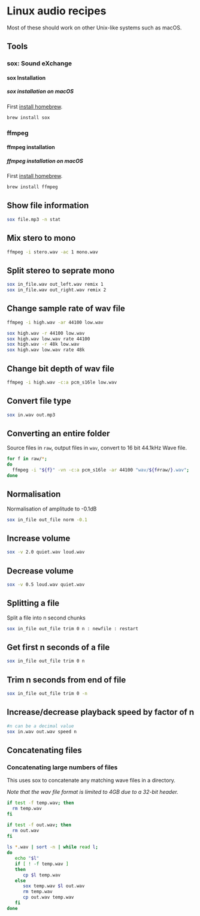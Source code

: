 # Linux audio recipes

Most of these should work on other Unix-like systems such as macOS.

## Tools

### sox: Sound eXchange

#### sox Installation

##### sox installation on macOS

First [install homebrew](https://docs.brew.sh/Installation).

````bash
brew install sox
````

### ffmpeg

#### ffmpeg installation

##### ffmpeg installation on macOS

First [install homebrew](https://docs.brew.sh/Installation).

````bash
brew install ffmpeg
````

## Show file information

````bash
sox file.mp3 -n stat
````

## Mix stero to mono

````bash
ffmpeg -i stero.wav -ac 1 mono.wav
````

## Split stereo to seprate mono

````bash
sox in_file.wav out_left.wav remix 1
sox in_file.wav out_right.wav remix 2
````

## Change sample rate of wav file

````bash
ffmpeg -i high.wav -ar 44100 low.wav
````

````bash
sox high.wav -r 44100 low.wav
sox high.wav low.wav rate 44100
sox high.wav -r 48k low.wav
sox high.wav low.wav rate 48k
````

## Change bit depth of wav file

````bash
ffmpeg -i high.wav -c:a pcm_s16le low.wav
````

## Convert file type

````bash
sox in.wav out.mp3
````

## Converting an entire folder

Source files in `raw`, output files in `wav`, convert to 16 bit 44.1kHz Wave file.

````bash
for f in raw/*;
do
  ffmpeg -i "${f}" -vn -c:a pcm_s16le -ar 44100 "wav/${f#raw/}.wav";
done
````

## Normalisation

Normalisation of amplitude to -0.1dB

````bash
sox in_file out_file norm -0.1
````

## Increase volume

````bash
sox -v 2.0 quiet.wav loud.wav
````

## Decrease volume

````bash
sox -v 0.5 loud.wav quiet.wav
````

## Splitting a file

Split a file into n second chunks

````bash
sox in_file out_file trim 0 n : newfile : restart
````

## Get first n seconds of a file

````bash
sox in_file out_file trim 0 n
````

## Trim n seconds from end of file

````bash
sox in_file out_file trim 0 -n
````

## Increase/decrease playback speed by factor of n

````bash
#n can be a decimal value
sox in.wav out.wav speed n
````

## Concatenating files

### Concatenating large numbers of files

This uses sox to concatenate any matching wave files in a directory.

*Note that the wav file format is limited to 4GB due to a 32-bit header.*

````bash
if test -f temp.wav; then
  rm temp.wav
fi

if test -f out.wav; then
  rm out.wav
fi
                                                                                                                         
ls *.wav | sort -n | while read l;
do     
   echo "$l"                                                                                                                                                          
   if [ ! -f temp.wav ]                                                                                                                                         
   then                                                                                                                                                       
      cp $l temp.wav                                                                                                                                            
   else                                                                                                                                                       
      sox temp.wav $l out.wav
      rm temp.wav                                                                                                                                
      cp out.wav temp.wav                                                                                                                                       
   fi
done
````
